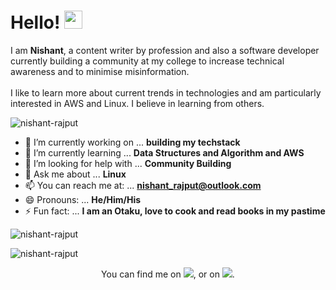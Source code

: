 

<h1>Hello! <img src="https://github.com/sciencepal/sciencepal/blob/master/assets/Hi.gif" width="29px"> </h1>
<p>
  I am <b>Nishant</b>, a content writer by profession and also a software developer currently building a community at my college to  increase technical awareness and to minimise misinformation. <br><br>I like to learn more about current trends in technologies and am particularly interested in AWS and Linux. I believe in learning from others.
  
  
</p>
<p align="left"> <img src="https://komarev.com/ghpvc/?username=nishant-rajput" alt="nishant-rajput" /> </p>

- 🔭 I’m currently working on ... **building my techstack**
- 🌱 I’m currently learning ...  **Data Structures and Algorithm  and AWS**
- 🤔 I’m looking for help with ... **Community Building**
- 💬 Ask me about ... **Linux**
- 📫 You can reach me at: ... **nishant_rajput@outlook.com**
- 😄 Pronouns: ... **He/Him/His**
- ⚡ Fun fact: ... **I am an Otaku, love to cook and read books in my pastime**








<p align="#center"><img  src="https://github-readme-stats.vercel.app/api/top-langs/?username=nishant-rajput&layout=compact&hide=html" alt="nishant-rajput" /></p>

<p align="#center"> <img src="https://github-readme-stats.vercel.app/api?username=nishant-rajput&show_icons=true" alt="nishant-rajput" /> </p>



<p align="center">You can find me on <a href="https://twitter.com/nishant_uwu"><img src="http://i.imgur.com/wWzX9uB.png"></img></a>, or on <a href="https://www.linkedin.com/in/nishant-rajput/"><img src="https://raw.githubusercontent.com/MartinHeinz/MartinHeinz/master/linkedin-3-16.png"></img></a>.</p>
